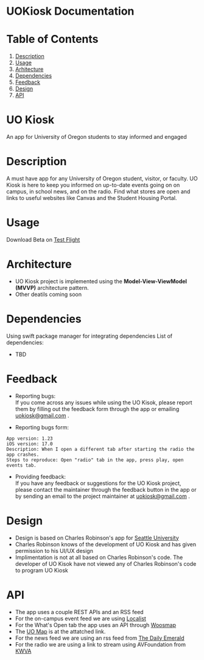#  UOKiosk Documentation

# Table of Contents
1. [Description](#description)
2. [Usage](#usage)
3. [Arhitecture](#arhitecture)
4. [Dependencies](#dependencies)
5. [Feedback](#Feedback)
6. [Design](#design)
7. [API](#api)

# UO Kiosk
An app for University of Oregon students to stay informed and engaged

# Description
<p>A must have app for any University of Oregon student, visitor, or faculty.
UO Kiosk is here to keep you informed on up-to-date events going on on campus, in school news, and on the radio.
Find what stores are open and links to useful websites like Canvas and the Student Housing Portal.</p>

# Usage
Download Beta on [Test Flight](https://testflight.apple.com/join/fjzSKNgi)

# Architecture
* UO Kiosk project is implemented using the <strong>Model-View-ViewModel (MVVP)</strong> architecture pattern.
* Other deatils coming soon

# Dependencies
Using swift package manager for integrating dependencies
List of dependencies:
* TBD

# Feedback

* Reporting bugs:<br>
If you come across any issues while using the UO Kisok, please report them by filling out the feedback form through the app or emailing uokiosk@gmail.com .

* Reporting bugs form: <br>
```
App version: 1.23
iOS version: 17.0
Description: When I open a different tab after starting the radio the app crashes.
Steps to reproduce: Open "radio" tab in the app, press play, open events tab.
```

* Providing feedback:<br>
If you have any feedback or suggestions for the UO Kiosk project, please contact the maintainer through the feedback button in the app or by sending an email to the project maintainer at uokiosk@gmail.com .

# Design
* Design is based on Charles Robinson's app for [Seattle University](https://apps.apple.com/ng/app/su-campus/id1600356652)
* Charles Robinson knows of the development of UO Kiosk and has given permission to his UI/UX design
* Implimentation is not at all based on Charles Robinson's code. The developer of UO Kisok have not viewed any of Charles Robinson's code to program UO Kiosk

# API
* The app uses a couple REST APIs and an RSS feed
* For the on-campus event feed we are using [Localist](https://www.localist.com)
* For the What's Open tab the app uses an API through [Woosmap](https://www.woosmap.com/en)
* The [UO Map](https://map.uoregon.edu) is at the attatched link.
* For the news feed we are using an rss feed from [The Daily Emerald](https://www.dailyemerald.com)
* For the radio we are using a link to stream using AVFoundation from [KWVA](https://kwva.uoregon.edu)


